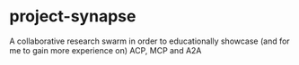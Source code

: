 # project-synapse
A collaborative research swarm in order to educationally showcase (and for me to gain more experience on) ACP, MCP and A2A

